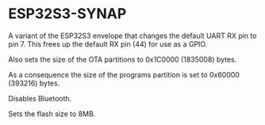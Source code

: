 # ESP32S3-SYNAP

A variant of the ESP32S3 envelope that changes the default UART RX pin to
pin 7. This frees up the default RX pin (44) for use as a GPIO.

Also sets the size of the OTA partitions to 0x1C0000 (1835008) bytes.

As a consequence the size of the programs partition is set to
0x60000 (393216) bytes.

Disables Bluetooth.

Sets the flash size to 8MB.
